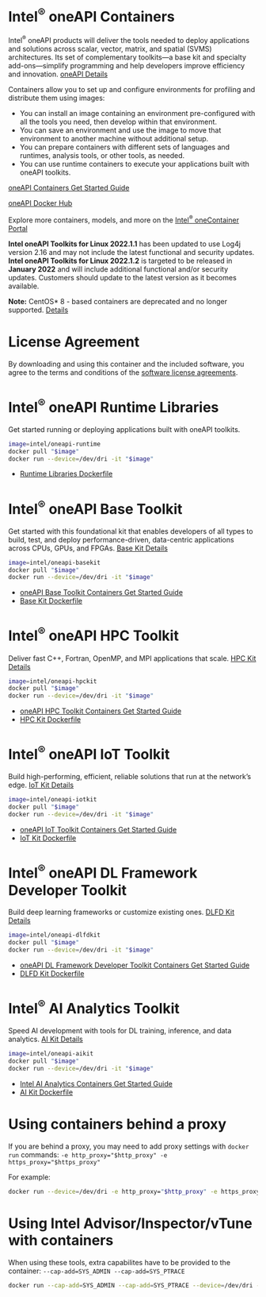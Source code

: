 # Intel<sup>®</sup> oneAPI Containers

Intel<sup>®</sup> oneAPI products will deliver the tools needed to deploy applications and solutions across scalar, vector, matrix, and spatial (SVMS) architectures. Its set of complementary toolkits—a base kit and specialty add-ons—simplify programming and help developers improve efficiency and innovation. [oneAPI Details](https://software.intel.com/oneapi)

Containers allow you to set up and configure environments for profiling and distribute them using images:

* You can install an image containing an environment pre-configured with all the tools you need, then develop within that environment.
* You can save an environment and use the image to move that environment to another machine without additional setup.
* You can prepare containers with different sets of languages and runtimes, analysis tools, or other tools, as needed.
* You can use runtime containers to execute your applications built with oneAPI toolkits.

[oneAPI Containers Get Started Guide](https://software.intel.com/content/www/us/en/develop/tools/containers/get-started.html)
                                      
[oneAPI Docker Hub](https://hub.docker.com/r/intel/oneapi)

Explore more containers, models, and more on the [Intel<sup>®</sup> oneContainer Portal](https://software.intel.com/content/www/us/en/develop/tools/containers.html)

**Intel oneAPI Toolkits for Linux 2022.1.1** has been updated to use Log4j version 2.16 and may not include the latest functional and security updates. **Intel oneAPI Toolkits for Linux 2022.1.2** is targeted to be released in **January 2022** and will include additional functional and/or security updates. Customers should update to the latest version as it becomes available.

**Note:** CentOS* 8 - based containers are deprecated and no longer supported. [Details](https://www.centos.org/centos-linux-eol/)

# License Agreement

By downloading and using this container and the included software, you agree to the terms and conditions of the [software license agreements](https://github.com/intel/oneapi-containers/tree/master/licensing).

# Intel<sup>®</sup> oneAPI Runtime Libraries

Get started running or deploying applications built with oneAPI toolkits.

```sh
image=intel/oneapi-runtime
docker pull "$image"
docker run --device=/dev/dri -it "$image"
```

* [Runtime Libraries Dockerfile](https://github.com/intel/oneapi-containers/blob/master/images/docker/runtime-ubuntu18.04/Dockerfile)


# Intel<sup>®</sup> oneAPI Base Toolkit

Get started with this foundational kit that enables developers of all types to build, test, and deploy performance-driven, data-centric applications across CPUs, GPUs, and FPGAs. [Base Kit Details](https://software.intel.com/oneapi/base-kit)

```sh
image=intel/oneapi-basekit
docker pull "$image"
docker run --device=/dev/dri -it "$image"
```

* [oneAPI Base Toolkit Containers Get Started Guide](https://software.intel.com/content/www/us/en/develop/documentation/get-started-with-intel-oneapi-base-linux/top/using-containers.html)
* [Base Kit Dockerfile](https://github.com/intel/oneapi-containers/blob/master/images/docker/basekit-devel-ubuntu18.04/Dockerfile)

# Intel<sup>®</sup> oneAPI HPC Toolkit

Deliver fast C++, Fortran, OpenMP, and MPI applications that scale. [HPC Kit Details](https://software.intel.com/oneapi/hpc-kit)

```sh
image=intel/oneapi-hpckit
docker pull "$image"
docker run --device=/dev/dri -it "$image"
```

* [oneAPI HPC Toolkit Containers Get Started Guide](https://software.intel.com/content/www/us/en/develop/documentation/get-started-with-intel-oneapi-hpc-linux/top/using-containers.html)
* [HPC Kit Dockerfile](https://github.com/intel/oneapi-containers/blob/master/images/docker/hpckit-devel-ubuntu18.04/Dockerfile)

# Intel<sup>®</sup> oneAPI IoT Toolkit

Build high-performing, efficient, reliable solutions that run at the network’s edge. [IoT Kit Details](https://software.intel.com/oneapi/iot-kit)

```sh
image=intel/oneapi-iotkit
docker pull "$image"
docker run --device=/dev/dri -it "$image"
```

* [oneAPI IoT Toolkit Containers Get Started Guide](https://software.intel.com/content/www/us/en/develop/documentation/get-started-with-intel-oneapi-iot-linux/top/using-containers.html)
* [IoT Kit Dockerfile](https://github.com/intel/oneapi-containers/blob/master/images/docker/iotkit-devel-ubuntu18.04/Dockerfile)

# Intel<sup>®</sup> oneAPI DL Framework Developer Toolkit

Build deep learning frameworks or customize existing ones. [DLFD Kit Details](https://software.intel.com/oneapi/dlfd-kit)

```sh
image=intel/oneapi-dlfdkit
docker pull "$image"
docker run --device=/dev/dri -it "$image"
```

* [oneAPI DL Framework Developer Toolkit Containers Get Started Guide](https://software.intel.com/content/www/us/en/develop/documentation/get-started-with-intel-oneapi-dlfd-linux/top/using-containers.html)
* [DLFD Kit Dockerfile](https://github.com/intel/oneapi-containers/blob/master/images/docker/dlfdkit-devel-ubuntu18.04/Dockerfile)

# Intel<sup>®</sup> AI Analytics Toolkit

Speed AI development with tools for DL training, inference, and data analytics. [AI Kit Details](https://software.intel.com/oneapi/ai-kit)

```sh
image=intel/oneapi-aikit
docker pull "$image"
docker run --device=/dev/dri -it "$image"
```

* [Intel AI Analytics Containers Get Started Guide](https://software.intel.com/content/www/us/en/develop/documentation/get-started-with-ai-linux/top/using-containers.html)
* [AI Kit Dockerfile](https://github.com/intel/oneapi-containers/blob/master/images/docker/aikit-devel-ubuntu18.04/Dockerfile)

# Using containers behind a proxy

If you are behind a proxy, you may need to add proxy settings with `docker run` commands: `-e http_proxy="$http_proxy" -e https_proxy="$https_proxy"`

For example:

```sh
docker run --device=/dev/dri -e http_proxy="$http_proxy" -e https_proxy="$https_proxy" -it "$image"
```

# Using Intel Advisor/Inspector/vTune with containers

When using these tools, extra capabilites have to be provided to the container: `--cap-add=SYS_ADMIN --cap-add=SYS_PTRACE`

```sh
docker run --cap-add=SYS_ADMIN --cap-add=SYS_PTRACE --device=/dev/dri -it "$image"
```
